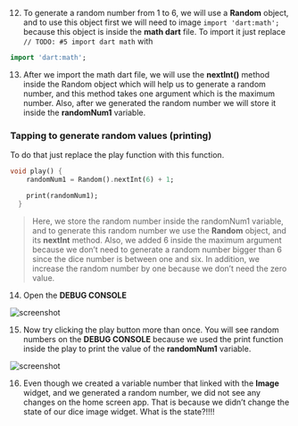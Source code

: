 12. To generate a random number from 1 to 6, we will use a **Random** object, and to use this object first we will need to image `import 'dart:math';` because this object is inside the **math dart** file. To import it just replace `// TODO: #5 import dart math` with

```dart
import 'dart:math';
```

13. After we import the math dart file, we will use the **nextInt()** method inside the Random object which will help us to generate a random number, and this method takes one argument which is the maximum number. Also, after we generated the random number we will store it inside the **randomNum1** variable.

### Tapping to generate random values (printing)

To do that just replace the play function with this function.

```dart
void play() {
    randomNum1 = Random().nextInt(6) + 1;

    print(randomNum1);
  }
```

> Here, we store the random number inside the randomNum1 variable, and to generate this random number we use the **Random** object, and its **nextInt** method. Also, we added 6 inside the maximum argument because we don’t need to generate a random number bigger than 6 since the dice number is between one and six. In addition, we increase the random number by one because we don’t need the zero value.

14. Open the **DEBUG CONSOLE**

![screenshot](https://lh3.googleusercontent.com/yhicjcSkzIZR19XoRMkqwjWAQePwfgoqVqsKlsH9OcRPQif91llUuuzWIQD9OQtAC2OeF2emj-EFuh8ygs7vaH17-mw_i2A7ZOoRTdEQLfJu5p76c4o3uJX4pWS92fQBhlDEUAmA)

15. Now try clicking the play button more than once. You will see random numbers on the **DEBUG CONSOLE** because we used the print function inside the play to print the value of the **randomNum1** variable.

![screenshot](https://lh3.googleusercontent.com/rYKzypvMB4zvdl6HI-Z9qF5ohmzViE33E7PKMdMDXWLZUNCQc7NDxZQSoEDRPdcsqNN0drwxo0wZ4F7zURG8WyvphcZLSwDwwh4KCSE0Zqc-Y8BaIti7aCqUNbJMJHGbLlLh6bEA)

16. Even though we created a variable number that linked with the **Image** widget, and we generated a random number, we did not see any changes on the home screen app. That is because we didn’t change the state of our dice image widget. What is the state?!!!!
